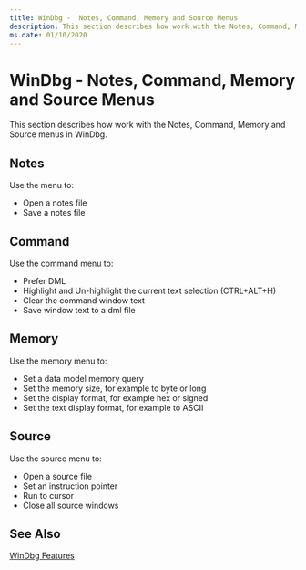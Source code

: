 ```yaml
---
title: WinDbg -  Notes, Command, Memory and Source Menus
description: This section describes how work with the Notes, Command, Memory and Source menus.
ms.date: 01/10/2020
---
```


# WinDbg - Notes, Command, Memory and Source Menus

This section describes how work with the Notes, Command, Memory and Source menus in WinDbg.

## Notes

Use the menu to:

- Open a notes file
- Save a notes file

## Command

Use the command menu to:

- Prefer DML
- Highlight and Un-highlight the current text selection (CTRL+ALT+H)
- Clear the command window text
- Save window text to a dml file

## Memory

Use the memory menu  to:

- Set a data model memory query
- Set the memory size, for example to byte or long
- Set the display format, for example hex or signed
- Set the text display format, for example to ASCII

## Source

Use the source menu to:

- Open a source file
- Set an instruction pointer
- Run to cursor
- Close all source windows

## See Also

[WinDbg Features](../debugger/debugging-using-windbg-preview.md)

